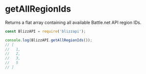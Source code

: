 # getAllRegionIds

Returns a flat array containing all available Battle.net API region IDs.

```js
const BlizzAPI = require('blizzapi');

console.log(BlizzAPI.getAllRegionIds());
// [
//   1,
//   2,
//   3,
//   5
// ]

```